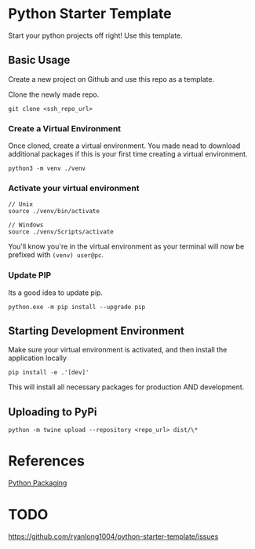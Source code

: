 # Python Starter Template

Start your python projects off right!  Use this template.

## Basic Usage
Create a new project on Github and use this repo as a template.

Clone the newly made repo.
```
git clone <ssh_repo_url>
```

### Create a Virtual Environment
Once cloned, create a virtual environment.  You made nead to download additional packages if this is your first time creating a virtual environment.

```
python3 -m venv ./venv
```

### Activate your virtual environment
```
// Unix
source ./venv/bin/activate

// Windows
source ./venv/Scripts/activate
```
You'll know you're in the virtual environment as your terminal will now be prefixed with `(venv) user@pc`.

### Update PIP
Its a good idea to update pip.
```
python.exe -m pip install --upgrade pip
```

## Starting Development Environment
Make sure your virtual environment is activated, and then install the application locally
```
pip install -e .'[dev]'
```
This will install all necessary packages for production AND development.

## Uploading to PyPi
```
python -m twine upload --repository <repo_url> dist/\*
```

# References
[Python Packaging](https://packaging.python.org/en/latest/tutorials/packaging-projects/
)



# TODO
[https://github.com/ryanlong1004/python-starter-template/issues
](https://github.com/ryanlong1004/python-starter-template/issues
)


